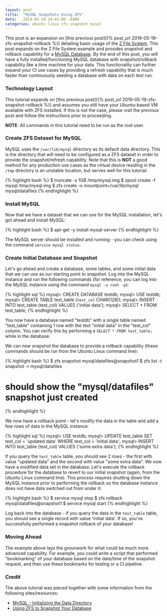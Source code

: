 ```yaml
---
layout: post
title:  "MySQL Snapshots Using ZFS"
date:   2019-05-19 14:41:00 -0400
categories: ubuntu linux zfs snapshot mysql
---
```

This post is an expansion on [this previous post]({% post_url 2019-05-19-zfs-snapshot-rollback %}) detailing basic usage of the
[Z File System](https://www.freebsd.org/doc/handbook/zfs.html). This post expands on the Z File System example and provides
snapshot and rollback capability for a [MySQL Database](https://www.mysql.com/). By the end of this post, you will have a
fully installed/functioning MySQL database with snapshot/rollback capability like a time machine for your data. This functionality
can further expand your CI use cases by providing a refresh capability that is much faster than continuously seeding a database
with data on each test run.

### Technology Layout

This tutorial expands on [this previous post]({% post_url 2019-05-19-zfs-snapshot-rollback %}) and assumes you still have your
Ubuntu-based VM available with ZFS installed. If this is not the case, please visit the previous post and follow the instructions
prior to proceeding.

**NOTE**: All commands in this tutorial need to be run as the root user.

### Create ZFS Dataset for MySQL

MySQL uses the `/var/lib/mysql` directory as its default data directory. This is the directory that will need to be configured
as a ZFS dataset in order to provide the snapshot/refresh capability. Note that this is **NOT** a good method for any production
use cases as the virtual device residing in the `/tmp` directory is an unstable location, but serves well for this tutorial:

{% highlight bash %}
$ truncate -s 1GB /tmp/mysql.img
$ zpool create -f mysql /tmp/mysql.img
$ zfs create -o mountpoint=/var/lib/mysql mysql/datafiles
{% endhighlight %}

### Install MySQL

Now that we have a dataset that we can use for the MySQL installation, let's got ahead and install MySQL:

{% highlight bash %}
$ apt-get -y install mysql-server
{% endhighlight %}

The MySQL server should be installed and running - you can check using the command `service mysql status`.

### Create Initial Database and Snapshot

Let's go ahead and create a database, some tables, and some initial data that we can use as our starting point to snapshot. Log
into the MySQL instance and run the following commands (for reference, you can log into the MySQL instance using the command
`mysql -u root -p`):

{% highlight sql %}
mysql> CREATE DATABASE testdb;
mysql> USE testdb;
mysql> CREATE TABLE test_table (`test_col` CHAR(128));
mysql> INSERT INTO test_table (test_col) VALUES ('initial data');
mysql> SELECT * FROM test_table;
{% endhighlight %}

You now have a database named "testdb" with a single table named "test_table" containing 1 row with the text "initial data" in
the "test_col" column. You can verify this by performing a `SELECT * FROM test_table;` while in the database.

We can now snapshot the database to provide a rollback capability (these commands should be run from the Ubuntu Linux command line):

{% highlight bash %}
$ zfs snapshot mysql/datafiles@snapshot1
$ zfs list -t snapshot -r mysql/datafiles
# should show the "mysql/datafiles" snapshot just created
{% endhighlight %}

We now have a rollback point - let's modify the data in the table and add a few rows of data in the MySQL instance:

{% highlight sql %}
mysql> USE testdb;
mysql> UPDATE test_table SET test_col = 'updated data' WHERE test_col = 'initial data';
mysql> INSERT INTO test_table (test_col) VALUES ('some extra data');
{% endhighlight %}

If you query the `test_table` table, you should see 2 rows - the first with value "updated data" and the second with value "some extra
data". We now have a modified data set in the database. Let's execute the rollback procedure for the database to revert to our initial
snapshot (again, from the Ubuntu Linux command line). This process requires shutting down the MySQL instance prior to performing the
rollback so the database instance does not have data switched out from under it:

{% highlight bash %}
$ service mysql stop
$ zfs rollback mysql/datafiles@snapshot1
$ service mysql start
{% endhighlight %}

Log back into the database - if you query the data in the `test_table` table, you should see a single record with value 'initial data'.
If so, you've successfully performed a snapshot rollback of your database!

### Moving Ahead

The example above lays the grounwork for what could be much more advanced capability. For example, you could write a script that performed
"bookmarking" of your database based on the date/time of the snapshot request, and then use these bookmarks for testing or a CI pipeline.

### Credit

The above tutorial was pieced together with some information from the following sites/resources:

* [MySQL - Initializing the Data Directory](https://dev.mysql.com/doc/mysql-installation-excerpt/5.7/en/data-directory-initialization.html)
* [Using ZFS to Snapshot Your Database](http://labs.qandidate.com/blog/2014/08/25/using-zfs-to-snapshot-your-database/)
